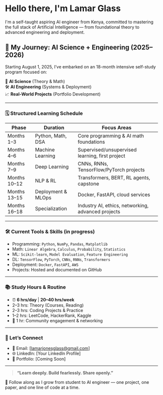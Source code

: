 # Hello there, I'm Lamar Glass

I'm a self-taught aspiring AI engineer from Kenya, committed to mastering the full stack of Artificial Intelligence — from foundational theory to advanced engineering and deployment.

## 🚀 My Journey: AI Science + Engineering (2025–2026)

Starting August 1, 2025, I’ve embarked on an 18-month intensive self-study program focused on:

🧠 **AI Science** (Theory & Math)  
🛠️ **AI Engineering** (Systems & Deployment)  
📈 **Real-World Projects** (Portfolio Development)

---

### 🗓️ Structured Learning Schedule

| Phase | Duration | Focus Areas |
|------|----------|-------------|
| Months 1–3 | Python, Math, DSA | Core programming & AI math foundations |
| Months 4–6 | Machine Learning | Supervised/unsupervised learning, first project |
| Months 7–9 | Deep Learning | CNNs, RNNs, TensorFlow/PyTorch projects |
| Months 10–12 | NLP & RL | Transformers, BERT, RL agents, capstone |
| Months 13–15 | Deployment & MLOps | Docker, FastAPI, cloud services |
| Months 16–18 | Specialization | Industry AI, ethics, networking, advanced projects |

---

### 🛠️ Current Tools & Skills (in progress)

- Programming: `Python`, `NumPy`, `Pandas`, `Matplotlib`
- Math: `Linear Algebra`, `Calculus`, `Probability`, `Statistics`
- ML: `Scikit-learn`, `Model Evaluation`, `Feature Engineering`
- DL: `TensorFlow`, `PyTorch`, `CNNs`, `RNNs`, `Transformers`
- Deployment: `Docker`, `FastAPI`, `AWS`
- Projects: Hosted and documented on GitHub

---

### 📚 Study Hours & Routine

- ⏰ **6 hrs/day** | **20–40 hrs/week**
- 2–3 hrs: Theory (Courses, Reading)
- 2–3 hrs: Coding Projects & Practice
- 1–2 hrs: LeetCode, HackerRank, Kaggle
- 📢 1 hr: Community engagement & networking

---

### 🔗 Let’s Connect

- 📧 Email: [lamarjonesglass@gmail.com]
- 🌐 LinkedIn: [Your LinkedIn Profile]
- 💼 Portfolio: [Coming Soon]

---

> **“Learn deeply. Build fearlessly. Share openly.”**

🌱 Follow along as I grow from student to AI engineer — one project, one paper, and one line of code at a time.

